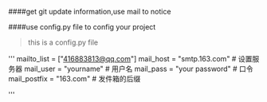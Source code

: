 ####get git update information,use mail to notice

####use config.py file to config your project
>this is a config.py file<br>

'''
mailto_list = ["416883813@qq.com"]
mail_host = "smtp.163.com"  # 设置服务器
mail_user = "yourname"  # 用户名
mail_pass = "your password"  # 口令
mail_postfix = "163.com"  # 发件箱的后缀

'''